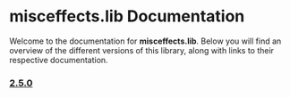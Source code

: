 # misceffects.lib Documentation

Welcome to the documentation for **misceffects.lib**. Below you will find an overview of the different versions of this library, along with links to their respective documentation.

### [2.5.0](./2.5.0/doc.md)

